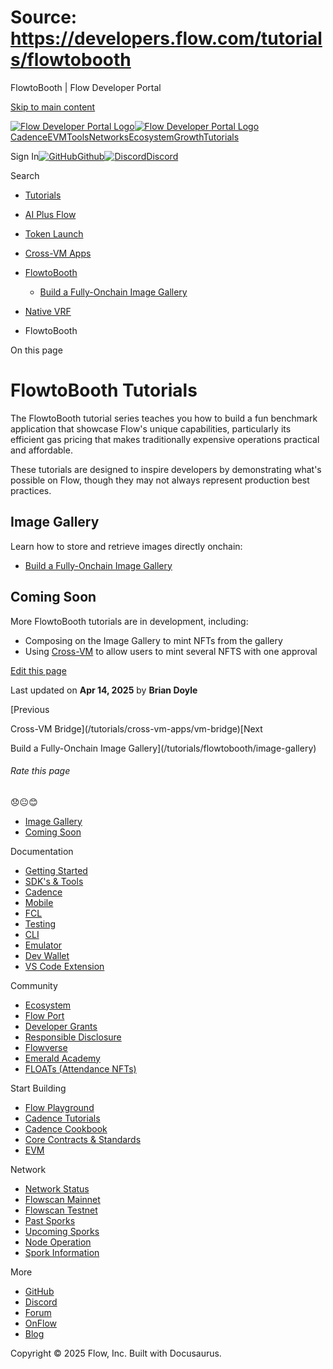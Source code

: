 # Source: https://developers.flow.com/tutorials/flowtobooth

FlowtoBooth | Flow Developer Portal



[Skip to main content](#__docusaurus_skipToContent_fallback)

[![Flow Developer Portal Logo](/img/flow-docs-logo-dark.png)![Flow Developer Portal Logo](/img/flow-docs-logo-light.png)](/)[Cadence](/build/flow)[EVM](/evm/about)[Tools](/tools/clients)[Networks](/networks/flow-networks)[Ecosystem](/ecosystem)[Growth](/growth)[Tutorials](/tutorials)

Sign In[![GitHub]()Github](https://github.com/onflow)[![Discord]()Discord](https://discord.gg/flow)

Search

* [Tutorials](/tutorials)
* [AI Plus Flow](/tutorials/ai-plus-flow)
* [Token Launch](/tutorials/token-launch)
* [Cross-VM Apps](/tutorials/cross-vm-apps)
* [FlowtoBooth](/tutorials/flowtobooth)

  + [Build a Fully-Onchain Image Gallery](/tutorials/flowtobooth/image-gallery)
* [Native VRF](/tutorials/native-vrf)

* FlowtoBooth

On this page

# FlowtoBooth Tutorials

The FlowtoBooth tutorial series teaches you how to build a fun benchmark application that showcase Flow's unique capabilities, particularly its efficient gas pricing that makes traditionally expensive operations practical and affordable.

These tutorials are designed to inspire developers by demonstrating what's possible on Flow, though they may not always represent production best practices.

## Image Gallery[​](#image-gallery "Direct link to Image Gallery")

Learn how to store and retrieve images directly onchain:

* [Build a Fully-Onchain Image Gallery](/tutorials/flowtobooth/image-gallery)

## Coming Soon[​](#coming-soon "Direct link to Coming Soon")

More FlowtoBooth tutorials are in development, including:

* Composing on the Image Gallery to mint NFTs from the gallery
* Using [Cross-VM](/tutorials/cross-vm-apps) to allow users to mint several NFTS with one approval

[Edit this page](https://github.com/onflow/docs/tree/main/docs/tutorials/flowtobooth/index.md)

Last updated on **Apr 14, 2025** by **Brian Doyle**

[Previous

Cross-VM Bridge](/tutorials/cross-vm-apps/vm-bridge)[Next

Build a Fully-Onchain Image Gallery](/tutorials/flowtobooth/image-gallery)

###### Rate this page

😞😐😊

* [Image Gallery](#image-gallery)
* [Coming Soon](#coming-soon)

Documentation

* [Getting Started](/build/getting-started/contract-interaction)
* [SDK's & Tools](/tools)
* [Cadence](https://cadence-lang.org/docs/)
* [Mobile](/build/guides/mobile/overview)
* [FCL](/tools/clients/fcl-js)
* [Testing](/build/smart-contracts/testing)
* [CLI](/tools/flow-cli)
* [Emulator](/tools/emulator)
* [Dev Wallet](https://github.com/onflow/fcl-dev-wallet)
* [VS Code Extension](/tools/vscode-extension)

Community

* [Ecosystem](/ecosystem)
* [Flow Port](https://port.onflow.org/)
* [Developer Grants](https://github.com/onflow/developer-grants)
* [Responsible Disclosure](https://flow.com/flow-responsible-disclosure)
* [Flowverse](https://www.flowverse.co/)
* [Emerald Academy](https://academy.ecdao.org/)
* [FLOATs (Attendance NFTs)](https://floats.city/)

Start Building

* [Flow Playground](https://play.flow.com/)
* [Cadence Tutorials](https://cadence-lang.org/docs/tutorial/first-steps)
* [Cadence Cookbook](https://open-cadence.onflow.org)
* [Core Contracts & Standards](/build/core-contracts)
* [EVM](/evm/about)

Network

* [Network Status](https://status.onflow.org/)
* [Flowscan Mainnet](https://flowscan.io/)
* [Flowscan Testnet](https://testnet.flowscan.io/)
* [Past Sporks](/networks/node-ops/node-operation/past-sporks)
* [Upcoming Sporks](/networks/node-ops/node-operation/upcoming-sporks)
* [Node Operation](/networks/node-ops)
* [Spork Information](/networks/node-ops/node-operation/spork)

More

* [GitHub](https://github.com/onflow)
* [Discord](https://discord.gg/flow)
* [Forum](https://forum.onflow.org/)
* [OnFlow](https://onflow.org/)
* [Blog](https://flow.com/blog)

Copyright © 2025 Flow, Inc. Built with Docusaurus.